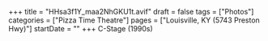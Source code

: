 +++
title = "HHsa3f1Y_maa2NhGKU1t.avif"
draft = false
tags = ["Photos"]
categories = ["Pizza Time Theatre"]
pages = ["Louisville, KY (5743 Preston Hwy)"]
startDate = ""
+++
C-Stage (1990s)

